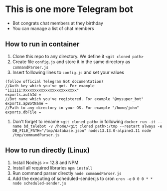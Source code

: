 # This is one more Telegram bot

* Bot congrats chat members at they birthday
* You can manage a list of chat members

## How to run in container
1. Clone this repo to any directory. We define it `<git cloned path>`
1. Create file `config.js` and store it in the same directory as `commandParser.js`
1. Insert folllowing lines to `config.js` and set your values
```
(follow official Telegram Bot documentation)
//Auth key which you've got. For example "111111:Xxxxxxxxxxxxxxxxxxxxxxxx"
exports.authId = 
//Bot name which you've registered. For example "@mysuper_bot"
exports.apBotName = 
//Path to any directory in your OS. For example "/home/john"
exports.dbFile = 

```
1. Don't forget to rename `<git cloned path>` in following
`docker run -it --name bd_telebot -v /home/<git cloned path>:/tmp --restart always -e DB_FILE_PATH="/tmp/database.json" node:13.13.0-alpine3.11 node /tmp/commandParser.js`

## How to run directly (Linux)
1. Install Node.js >= 12.8 and NPM
1. Install all required libraries
`npm install`
1. Run command parser directly
`node commandParser.js`
1. Add the executing of scheduled-sender.js to cron
`cron -e`
`0 0 0 * * node scheduled-sender.js`